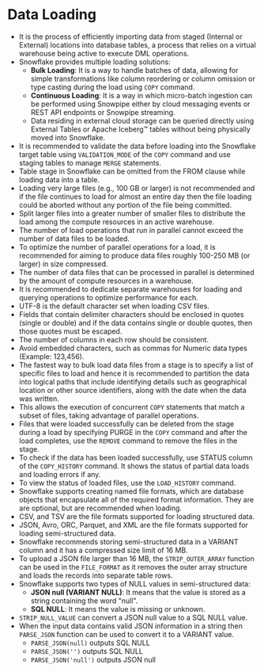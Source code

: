 # Data Loading

- It is the process of efficiently importing data from staged (Internal or External) locations into database tables, a process that relies on a virtual warehouse being active to execute DML operations.
- Snowflake provides multiple loading solutions:
  - **Bulk Loading**: It is a way to handle batches of data, allowing for simple transformations like column reordering or column omission or type casting during the load using `COPY` command.
  - **Continuous Loading**: It is a way in which micro-batch ingestion can be performed using Snowpipe either by cloud messaging events or REST API endpoints or Snowpipe streaming.
  - Data residing in external cloud storage can be queried directly using External Tables or Apache Iceberg™ tables without being physically moved into Snowflake.
- It is recommended to validate the data before loading into the Snowflake target table using `VALIDATION_MODE` of the `COPY` command and use staging tables to manage `MERGE` statements.
- Table stage in Snowflake can be omitted from the FROM clause while loading data into a table.
- Loading very large files (e.g., 100 GB or larger) is not recommended and if the file continues to load for almost an entire day then the file loading could be aborted without any portion of the file being committed.
- Split larger files into a greater number of smaller files to distribute the load among the compute resources in an active warehouse.
- The number of load operations that run in parallel cannot exceed the number of data files to be loaded.
- To optimize the number of parallel operations for a load, it is recommended for aiming to produce data files roughly 100-250 MB (or larger) in size compressed.
- The number of data files that can be processed in parallel is determined by the amount of compute resources in a warehouse.
- It is recommended to dedicate separate warehouses for loading and querying operations to optimize performance for each.
- UTF-8 is the default character set when loading CSV files.
- Fields that contain delimiter characters should be enclosed in quotes (single or double) and if the data contains single or double quotes, then those quotes must be escaped.
- The number of columns in each row should be consistent.
- Avoid embedded characters, such as commas for Numeric data types (Example: 123,456).
- The fastest way to bulk load data files from a stage is to specify a list of specific files to load and hence it is recommended to partition the data into logical paths that include identifying details such as geographical location or other source identifiers, along with the date when the data was written.
- This allows the execution of concurrent `COPY` statements that match a subset of files, taking advantage of parallel operations.
- Files that were loaded successfully can be deleted from the stage during a load by specifying PURGE in the `COPY` command and after the load completes, use the `REMOVE` command to remove the files in the stage.
- To check if the data has been loaded successfully, use STATUS column of the `COPY_HISTORY` command. It shows the status of partial data loads and loading errors if any.
- To view the status of loaded files, use the `LOAD_HISTORY` command.
- Snowflake supports creating named file formats, which are database objects that encapsulate all of the required format information. They are are optional, but are recommended when loading.
- CSV, and TSV are the file formats supported for loading structured data.
- JSON, Avro, ORC, Parquet, and XML are the file formats supported for loading semi-structured data.
- Snowflake recommends storing semi-structured data in a VARIANT column and it has a compressed size limit of 16 MB.
- To upload a JSON file larger than 16 MB, the `STRIP_OUTER_ARRAY` function can be used in the `FILE_FORMAT` as it removes the outer array structure and loads the records into separate table rows.
- Snowflake supports two types of NULL values in semi-structured data:
  - **JSON null (VARIANT NULL)**: It means that the value is stored as a string containing the word "null".
  - **SQL NULL**: It means the value is missing or unknown.
- `STRIP_NULL_VALUE` can convert a JSON null value to a SQL NULL value.
- When the input data contains valid JSON information in a string then `PARSE_JSON` function can be used to convert it to a VARIANT value.
  - `PARSE_JSON(null)` outputs SQL NULL
  - `PARSE_JSON('')` outputs SQL NULL
  - `PARSE_JSON('null')` outputs JSON null
